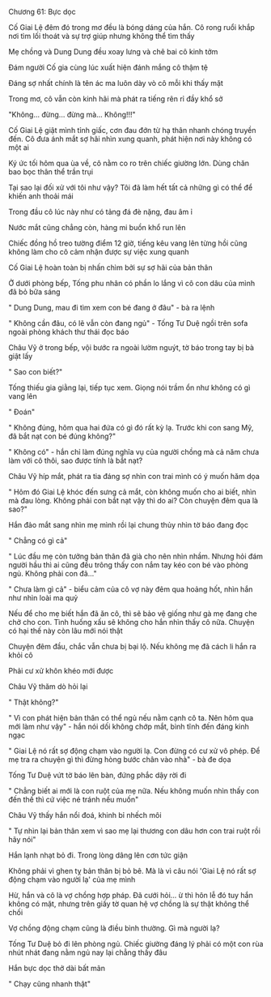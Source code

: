 




Chương 61: Bực dọc

Cố Giai Lệ đêm đó trong mơ đều là bóng dáng của hắn. Cô rong ruổi khắp nơi tìm lối thoát và sự trợ giúp nhưng không thể tìm thấy

Mẹ chồng và Dung Dung đều xoay lưng và chê bai cô kinh tởm

Đám người Cố gia cùng lúc xuất hiện đánh mắng cô thậm tệ

Đáng sợ nhất chính là tên ác ma luôn dày vò cô mỗi khi thấy mặt

Trong mơ, cô vẫn còn kinh hãi mà phát ra tiếng rên rỉ đầy khổ sở

"Không... đừng... đừng mà... Không!!!"

Cố Giai Lệ giật mình tỉnh giấc, cơn đau đớn từ hạ thân nhanh chóng truyền đến. Cô đưa ánh mắt sợ hãi nhìn xung quanh, phát hiện nơi này không có một ai

Ký ức tối hôm qua ùa về, cô nằm co ro trên chiếc giường lớn. Dùng chăn bao bọc thân thể trần trụi

Tại sao lại đối xử với tôi như vậy? Tôi đã làm hết tất cả những gì có thể để khiến anh thoải mái

Trong đầu cô lúc này như có tảng đá đè nặng, đau âm ỉ

Nước mắt cũng chẳng còn, hàng mi buồn khổ run lên

Chiếc đồng hồ treo tường điểm 12 giờ, tiếng kêu vang lên từng hồi cũng không làm cho cô cảm nhận được sự việc xung quanh

Cố Giai Lệ hoàn toàn bị nhấn chìm bởi sự sợ hãi của bản thân

Ở dưới phòng bếp, Tống phu nhân có phần lo lắng vì cô con dâu của mình đã bỏ bữa sáng

" Dung Dung, mau đi tìm xem con bé đang ở đâu" - bà ra lệnh

" Không cần đâu, có lẽ vẫn còn đang ngủ" - Tống Tư Duệ ngồi trên sofa ngoài phòng khách thư thái đọc báo

Châu Vỹ ở trong bếp, vội bước ra ngoài lườm nguýt, tờ báo trong tay bị bà giật lấy

" Sao con biết?"

Tống thiếu gia giằng lại, tiếp tục xem. Giọng nói trầm ổn như không có gì vang lên

" Đoán"

" Không đúng, hôm qua hai đứa có gì đó rất kỳ lạ. Trước khi con sang Mỹ, đã bắt nạt con bé đúng không?"

" Không có" - hắn chỉ làm đúng nghĩa vụ của người chồng mà cả năm chưa làm với cô thôi, sao được tính là bắt nạt?

Châu Vỹ híp mắt, phát ra tia đáng sợ nhìn con trai mình có ý muốn hăm dọa

" Hôm đó Giai Lệ khóc đến sưng cả mắt, còn không muốn cho ai biết, nhìn mà đau lòng. Không phải con bắt nạt vậy thì do ai? Còn chuyện đêm qua là sao?"

Hắn đảo mắt sang nhìn mẹ mình rồi lại chung thủy nhìn tờ báo đang đọc

" Chẳng có gì cả"

" Lúc đầu mẹ còn tưởng bản thân đã già cho nên nhìn nhầm. Nhưng hỏi đám người hầu thì ai cũng đều trông thấy con nắm tay kéo con bé vào phòng ngủ. Không phải con đã..."

" Chưa làm gì cả" - biểu cảm của cô vợ này đêm qua hoảng hốt, nhìn hắn như nhìn loài ma quỷ

Nếu để cho mẹ biết hắn đã ăn cô, thì sẽ bảo vệ giống như gà mẹ đang che chở cho con. Tình huống xấu sẽ không cho hắn nhìn thấy cô nữa. Chuyện có hại thế này còn lâu mới nói thật

Chuyện đêm đầu, chắc vẫn chưa bị bại lộ. Nếu không mẹ đã cách li hắn ra khỏi cô

Phải cư xử khôn khéo mới được

Châu Vỹ thăm dò hỏi lại

" Thật không?"

" Vì con phát hiện bản thân có thể ngủ nếu nằm cạnh cô ta. Nên hôm qua mới làm như vậy" - hắn nói dối không chớp mắt, bình tĩnh đến đáng kinh ngạc

" Giai Lệ nó rất sợ động chạm vào người lạ. Con đừng có cư xử vô phép. Để mẹ tra ra chuyện gì thì đừng hòng bước chân vào nhà" - bà đe dọa

Tống Tư Duệ vứt tờ báo lên bàn, đứng phắc dậy rời đi

" Chẳng biết ai mới là con ruột của mẹ nữa. Nếu không muốn nhìn thấy con đến thế thì cứ việc né tránh nếu muốn"

Châu Vỹ thấy hắn nổi đoá, khinh bỉ nhếch môi

" Tự nhìn lại bản thân xem vì sao mẹ lại thương con dâu hơn con trai ruột rồi hãy nói"

Hắn lạnh nhạt bỏ đi. Trong lòng dâng lên cơn tức giận

Không phải vì ghen tỵ bản thân bị bỏ bê. Mà là vì câu nói 'Giai Lệ nó rất sợ động chạm vào người lạ' của mẹ mình

Hừ, hắn và cô là vợ chồng hợp pháp. Đã cưới hỏi... ừ thì hôn lễ đó tuy hắn không có mặt, nhưng trên giấy tờ quan hệ vợ chồng là sự thật không thể chối

Vợ chồng động chạm cũng là điều bình thường. Gì mà người lạ?

Tống Tư Duệ bỏ đi lên phòng ngủ. Chiếc giường đáng lý phải có một con rùa nhút nhát đang nằm ngủ nay lại chẳng thấy đâu

Hắn bực dọc thở dài bất mãn

" Chạy cũng nhanh thật"




